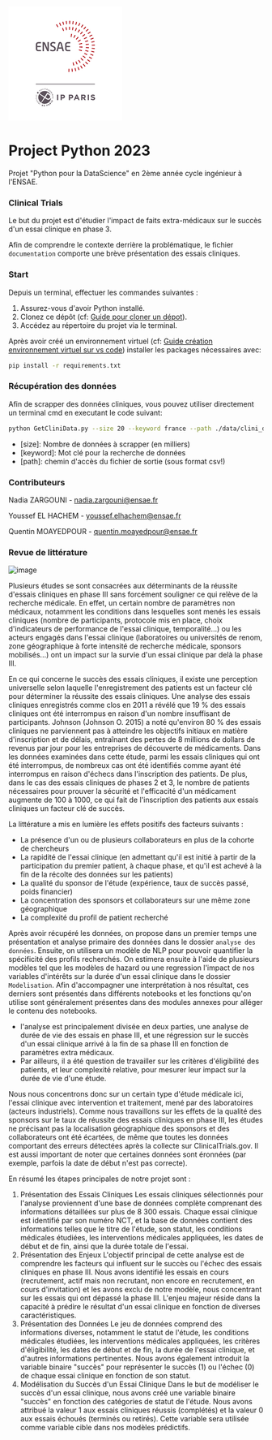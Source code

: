 ![](images/ensae_logo.png)


# Project Python 2023

Projet "Python pour la DataScience" en 2ème année cycle ingénieur à l'ENSAE. 

### Clinical Trials

Le but du projet est d'étudier l'impact de faits extra-médicaux sur le succès d'un essai clinique en phase 3.

Afin de comprendre le contexte derrière la problématique, le fichier ``documentation`` comporte une brève présentation des essais cliniques.

### Start
Depuis un terminal, effectuer les commandes suivantes :

1. Assurez-vous d'avoir Python installé.
2. Clonez ce dépôt (cf: [Guide pour cloner un dépot](https://docs.github.com/fr/repositories/creating-and-managing-repositories/cloning-a-repository)).
3. Accédez au répertoire du projet via le terminal.

Après avoir créé un environnement virtuel (cf: [Guide création environnement virtuel sur vs code](https://code.visualstudio.com/docs/python/environments)) installer les packages nécessaires avec:

```bash
pip install -r requirements.txt
```

### Récupération des données

Afin de scrapper des données cliniques, vous pouvez utiliser directement un terminal cmd en executant le code suivant:
```bash
python GetCliniData.py --size 20 --keyword france --path ./data/clini_data.csv
```

- [size]: Nombre de données à scrapper (en milliers)
- [keyword]: Mot clé pour la recherche de données
- [path]: chemin d'accès du fichier de sortie (sous format csv!) 



### Contributeurs

Nadia ZARGOUNI - nadia.zargouni@ensae.fr

Youssef EL HACHEM - youssef.elhachem@ensae.fr

Quentin MOAYEDPOUR - quentin.moayedpour@ensae.fr


### Revue de littérature
![image](https://github.com/QMoayedpour/ProjetPython/assets/122624104/01b55e53-d447-4511-9269-220cdc094e8e)


Plusieurs études se sont consacrées aux déterminants de la réussite d'essais cliniques en phase III sans forcément souligner ce qui relève de la recherche médicale. En effet, un certain nombre de paramètres non médicaux, notamment les conditions dans lesquelles sont menés les essais cliniques (nombre de participants, protocole mis en place, choix d'indicateurs de performance de l'essai clinique, temporalité...) ou les acteurs engagés dans l'essai clinique (laboratoires ou universités de renom, zone géographique à forte intensité de recherche médicale, sponsors mobilisés...) ont un impact sur la survie d'un essai clinique par delà la phase III. 

En ce qui concerne le succès des essais cliniques, il existe une perception universelle selon laquelle l'enregistrement des patients est un facteur clé pour déterminer la réussite des essais cliniques. Une analyse des essais cliniques enregistrés comme clos en 2011 a révélé que 19 % des essais cliniques ont été interrompus en raison d'un nombre insuffisant de participants. Johnson (Johnson O. 2015) a noté qu'environ 80 % des essais cliniques ne parviennent pas à atteindre les objectifs initiaux en matière d'inscription et de délais, entraînant des pertes de 8 millions de dollars de revenus par jour pour les entreprises de découverte de médicaments. Dans les données examinées dans cette étude, parmi les essais cliniques qui ont été interrompus, de nombreux cas ont été identifiés comme ayant été interrompus en raison d'échecs dans l'inscription des patients. De plus, dans le cas des essais cliniques de phases 2 et 3, le nombre de patients nécessaires pour prouver la sécurité et l'efficacité d'un médicament augmente de 100 à 1000, ce qui fait de l'inscription des patients aux essais cliniques un facteur clé de succès.

La littérature a mis en lumière les effets positifs des facteurs suivants : 
- La présence d'un ou de plusieurs collaborateurs en plus de la cohorte de chercheurs
- La rapidité de l'essai clinique (en admettant qu'il est initié à partir de la participation du premier patient, à chaque phase, et qu'il est achevé à la fin de la récolte des données sur les patients)
- La qualité du sponsor de l'étude (expérience, taux de succès passé, poids financier)
- La concentration des sponsors et collaborateurs sur une même zone géographique
- La complexité du profil de patient recherché

Après avoir récupéré les données, on propose dans un premier temps une présentation et analyse primaire des données dans le dossier ``analyse des données``. Ensuite, on utilisera un modèle de NLP pour pouvoir quantifier la spécificité des profils recherchés. On estimera ensuite à l'aide de plusieurs modèles tel que les modèles de hazard ou une regression l'impact de nos variables d'intérêts sur la durée d'un essai clinique dans le dossier ``Modelisation``. Afin d'accompagner une interprétation à nos résultat, ces derniers sont présentés dans différents notebooks et les fonctions qu'on utilise sont généralement présentes dans des modules annexes pour alléger le contenu des notebooks.
  - l'analyse est principalement divisée en deux parties, une analyse de durée de vie des essais en phase III, et une régression sur le succès d'un essai clinique arrivé à la fin de sa phase III en fonction de paramètres extra médicaux.
  - Par ailleurs, il a été question de travailler sur les critères d'éligibilité des patients, et leur complexité relative, pour mesurer leur impact sur la durée de vie d'une étude. 

Nous nous concentrons donc sur un certain type d'étude médicale ici, l'essai clinique avec intervention et traitement, mené par des laboratoires (acteurs industriels). Comme nous travaillons sur les effets de la qualité des sponsors sur le taux de réussite des essais cliniques en phase III, les études ne précisant pas la localisation géographique des sponsors et des collaborateurs ont été écartées, de même que toutes les données comportant des erreurs détectées après la collecte sur ClinicalTrials.gov. Il est aussi important de noter que certaines données sont éronnées (par exemple, parfois la date de début n'est pas correcte).

En résumé les étapes principales de notre projet sont : 

1. Présentation des Essais Cliniques
Les essais cliniques sélectionnés pour l'analyse proviennent d'une base de données complète comprenant des informations détaillées sur plus de 8 300 essais. Chaque essai clinique est identifié par son numéro NCT, et la base de données contient des informations telles que le titre de l'étude, son statut, les conditions médicales étudiées, les interventions médicales appliquées, les dates de début et de fin, ainsi que la durée totale de l'essai.
2. Présentation des Enjeux
L'objectif principal de cette analyse est de comprendre les facteurs qui influent sur le succès ou l'échec des essais cliniques en phase III. Nous avons identifié les essais en cours (recrutement, actif mais non recrutant, non encore en recrutement, en cours d'invitation) et les avons exclu de notre modèle, nous concentrant sur les essais qui ont dépassé la phase III. L'enjeu majeur réside dans la capacité à prédire le résultat d'un essai clinique en fonction de diverses caractéristiques.
3. Présentation des Données
Le jeu de données comprend des informations diverses, notamment le statut de l'étude, les conditions médicales étudiées, les interventions médicales appliquées, les critères d'éligibilité, les dates de début et de fin, la durée de l'essai clinique, et d'autres informations pertinentes. Nous avons également introduit la variable binaire "succès" pour représenter le succès (1) ou l'échec (0) de chaque essai clinique en fonction de son statut.
4. Modélisation du Succès d'un Essai Clinique 
Dans le but de modéliser le succès d'un essai clinique, nous avons créé une variable binaire "succès" en fonction des catégories de statut de l'étude. Nous avons attribué la valeur 1 aux essais cliniques réussis (complétés) et la valeur 0 aux essais échoués (terminés ou retirés). Cette variable sera utilisée comme variable cible dans nos modèles prédictifs.




